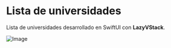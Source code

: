 # Lista de universidades

Lista de universidades desarrollado en SwiftUI con **LazyVStack**.

![Image](image.gif)